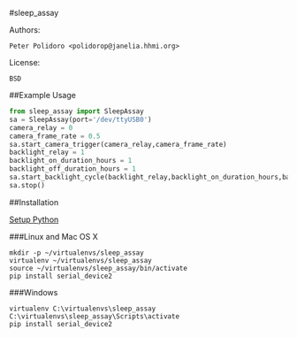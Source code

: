 #sleep_assay

Authors:

    Peter Polidoro <polidorop@janelia.hhmi.org>

License:

    BSD

##Example Usage


```python
from sleep_assay import SleepAssay
sa = SleepAssay(port='/dev/ttyUSB0')
camera_relay = 0
camera_frame_rate = 0.5
sa.start_camera_trigger(camera_relay,camera_frame_rate)
backlight_relay = 1
backlight_on_duration_hours = 1
backlight_off_duration_hours = 1
sa.start_backlight_cycle(backlight_relay,backlight_on_duration_hours,backlight_off_duration_hours)
sa.stop()
```

##Installation

[Setup Python](https://github.com/janelia-pypi/python_setup)

###Linux and Mac OS X

```shell
mkdir -p ~/virtualenvs/sleep_assay
virtualenv ~/virtualenvs/sleep_assay
source ~/virtualenvs/sleep_assay/bin/activate
pip install serial_device2
```

###Windows

```shell
virtualenv C:\virtualenvs\sleep_assay
C:\virtualenvs\sleep_assay\Scripts\activate
pip install serial_device2
```
